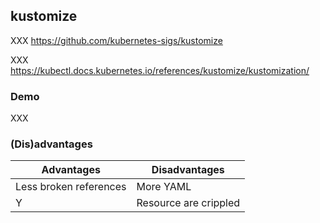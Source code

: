 ## kustomize

XXX https://github.com/kubernetes-sigs/kustomize

XXX https://kubectl.docs.kubernetes.io/references/kustomize/kustomization/

### Demo

XXX [](https://github.com/nicholasdille/container-slides/blob/master/120_kubernetes/kustomize/kustomize.demo)

### (Dis)advantages

| Advantages | Disadvantages |
|------------|---------------|
| Less broken references | More YAML |
| Y | Resource are crippled |
